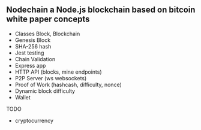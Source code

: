 ## Nodechain a Node.js blockchain based on bitcoin white paper concepts

- Classes Block, Blockchain  
- Genesis Block
- SHA-256 hash
- Jest testing
- Chain Validation
- Express app
- HTTP API (blocks, mine endpoints)
- P2P Server (ws websockets)
- Proof of Work (hashcash, difficulty, nonce)
- Dynamic block difficulty
- Wallet


TODO
- cryptocurrency

